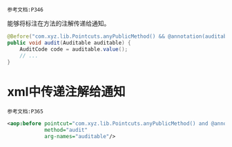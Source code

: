 	参考文档:P346

能够将标注在方法的注解传递给通知。

```java
@Before("com.xyz.lib.Pointcuts.anyPublicMethod() && @annotation(auditable)") 
public void audit(Auditable auditable) {   
	AuditCode code = auditable.value();   
	// ... 
}
```


# xml中传递注解给通知

	参考文档:P365


```xml
<aop:before pointcut="com.xyz.lib.Pointcuts.anyPublicMethod() and @annotation(auditable)"
			method="audit"
			arg-names="auditable"/>
```